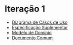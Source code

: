 # Iteração 1

* [Diagrama de Casos de Uso](DUC.svg)
* [Especificação Suplementar](FURPS.md)
* [Modelo de Dominio](MD.png)
* [Documento Comum](DocComum.md)